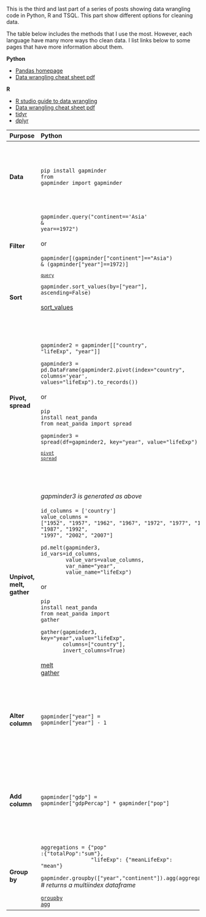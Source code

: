 <!--
.. title: Python, R and TSQL comparison - Cleaning data
.. slug: python-r-tsql-comparison-cleaning-data"
.. date: 2019-04-19 06:00:00 UTC
.. tags: Python, R, TSQL
.. category: 
.. link: 
.. description: 
.. type: text
-->

This is the third and last part of a series of posts showing data wrangling code in Python, R and TSQL. This part show different options for cleaning data.
<!-- TEASER_END -->
The table below includes the methods that I use the most. However, each language have many more ways tho clean data. I list links below to some pages that have more information about them.

**Python**

* [Pandas homepage](https://pandas.pydata.org/)
* [Data wrangling cheat sheet pdf](https://pandas.pydata.org/Pandas_Cheat_Sheet.pdf)

**R**

* [R studio guide to data wrangling](https://www.rstudio.com/resources/webinars/data-wrangling-with-r-and-rstudio/)
* [Data wrangling cheat sheet pdf](https://www.rstudio.com/wp-content/uploads/2015/02/data-wrangling-cheatsheet.pdf)
* [tidyr](https://tidyr.tidyverse.org/)
* [dplyr](https://dplyr.tidyverse.org/)
      
| Purpose                   | **Python**                                                                                                                                                                                                                                                                                                                                                                                                                                                                                                                                                                                                                                                                                                                                                                                                                                                                                                     | **R**                                                                                                                                                                                                                                                                                                                                                    | **TSQL**                                                                                                                                                                                                                                                                                                                                                                                                                                                                                                                                                                                                              |
| :------------------------ | :------------------------------------------------------------------------------------------------------------------------------------------------------------------------------------------------------------------------------------------------------------------------------------------------------------------------------------------------------------------------------------------------------------------------------------------------------------------------------------------------------------------------------------------------------------------------------------------------------------------------------------------------------------------------------------------------------------------------------------------------------------------------------------------------------------------------------------------------------------------------------------------------------------- | :------------------------------------------------------------------------------------------------------------------------------------------------------------------------------------------------------------------------------------------------------------------------------------------------------------------------------------------------------- | :-------------------------------------------------------------------------------------------------------------------------------------------------------------------------------------------------------------------------------------------------------------------------------------------------------------------------------------------------------------------------------------------------------------------------------------------------------------------------------------------------------------------------------------------------------------------------------------------------------------------- |
| **Data**                  | <code>pip install gapminder<br>from gapminder import gapminder</code>                                                                                                                                                                                                                                                                                                                                                                                                                                                                                                                                                                                                                                                                                                                                                                                                                                          | <code>install.packages("gapminder")<br>library(gapminder)</code>                                                                                                                                                                                                                                                                                         | *the gapminder dataset is inserted into a<br>table called gapminder on a local MSSQL server.<br>This is done via the pandas method [to_sql](https://pandas.pydata.org/pandas-docs/stable/reference/api/pandas.DataFrame.to_sql.html)*                                                                                                                                                                                                                                                                                                                                                                                 |
| **Filter**                | <code>gapminder.query("continent=='Asia' & year==1972")</code><br><br>or<br><br><code>gapminder[(gapminder["continent"]=="Asia") & (gapminder["year"]==1972)]<code><br><br>[query](https://pandas.pydata.org/pandas-docs/stable/reference/api/pandas.DataFrame.query.html)                                                                                                                                                                                                                                                                                                                                                                                                                                                                                                                                                                                                                                     | <code>gapminder %>%<br>&nbsp;&nbsp;filter(continent=="Asia", year==1972))</code><br><br>[filter](https://dplyr.tidyverse.org/reference/filter.html)                                                                                                                                                                                                      | <code>SELECT * FROM gapminder <br>WHERE continent='Asia'<br>AND year=1972<code>                                                                                                                                                                                                                                                                                                                                                                                                                                                                                                                                       |
| **Sort**                  | <code>gapminder.sort_values(by=["year"], ascending=False)</code><br><br>[sort_values](https://pandas.pydata.org/pandas-docs/stable/reference/api/pandas.DataFrame.sort_values.html)                                                                                                                                                                                                                                                                                                                                                                                                                                                                                                                                                                                                                                                                                                                            | <code>gapminder %>%<br>&nbsp;&nbsp;arrange(desc(year))</code><br><br>[arrange](https://dplyr.tidyverse.org/reference/arrange.html)                                                                                                                                                                                                                       | <code>SELECT * FROM gapminder<br>ORDER BY year DESC</code>                                                                                                                                                                                                                                                                                                                                                                                                                                                                                                                                                            |
| **Pivot, spread**         | <code>gapminder2 = gapminder[["country", "lifeExp", "year"]]<br><br>gapminder3 = pd.DataFrame(gapminder2.pivot(index="country", columns='year',<br>values="lifeExp").to_records())</code><br><br>or<br><br><code>pip install neat_panda<br>from neat_panda import spread<br><br>gapminder3 = spread(df=gapminder2, key="year", value="lifeExp")<code><br><br>[pivot](https://pandas.pydata.org/pandas-docs/stable/reference/api/pandas.DataFrame.pivot.html)<br>[spread](https://github.com/htp84/neat_panda)                                                                                                                                                                                                                                                                                                                                                                                                  | <code>gapminder3 <- gapminder %>%<br>&nbsp;&nbsp;select(country, lifeExp, year) %>%<br>&nbsp;&nbsp;spread(key=year, value=lifeExp)<code><br><br>[spread](https://tidyr.tidyverse.org/reference/spread.html)                                                                                                                                              | <code>SELECT country, [1952], [1957], [1962], [1967], [1972], [1977], [1982], [1987], [1992], [1997], [2002], [2007] FROM (<br>SELECT country, lifeExp, year FROM gapminder) AS gap<br>PIVOT<br>(<br>sum(lifeExp)<br>FOR year in ([1952], [1957], [1962], [1967],<br>&nbsp;&nbsp;&nbsp;&nbsp;&nbsp;&nbsp;&nbsp;&nbsp;&nbsp;&nbsp;&nbsp;&nbsp;&nbsp;[1972], [1977], [1982], [1987],<br>&nbsp;&nbsp;&nbsp;&nbsp;&nbsp;&nbsp;&nbsp;&nbsp;&nbsp;&nbsp;&nbsp;&nbsp;&nbsp;[1992], [1997], [2002], [2007])<br>) AS pvt<code><br><br>[PIVOT](https://docs.microsoft.com/en-us/sql/t-sql/queries/from-using-pivot-and-unpivot) |
| **Unpivot, melt, gather** | *gapminder3 is generated as above*<br><br><code>id_columns = ['country']<br>value_columns = ["1952", "1957", "1962", "1967", "1972", "1977", "1982", "1987", "1992", "1997", "2002", "2007"]<br><br>pd.melt(gapminder3, id_vars=id_columns,<br>&nbsp;&nbsp;&nbsp;&nbsp;&nbsp;&nbsp;&nbsp;&nbsp;value_vars=value_columns,<br>&nbsp;&nbsp;&nbsp;&nbsp;&nbsp;&nbsp;&nbsp;&nbsp;var_name="year",<br>&nbsp;&nbsp;&nbsp;&nbsp;&nbsp;&nbsp;&nbsp;&nbsp;value_name="lifeExp")&nbsp;</code><br><br>or<br><br><code>pip install neat_panda<br>from neat_panda import gather<br><br>gather(gapminder3, key="year",value="lifeExp",<br>&nbsp;&nbsp;&nbsp;&nbsp;&nbsp;&nbsp;&nbsp;columns=["country"],<br>&nbsp;&nbsp;&nbsp;&nbsp;&nbsp;&nbsp;&nbsp;invert_columns=True)</code><br><br>[melt](https://pandas.pydata.org/pandas-docs/stable/reference/api/pandas.melt.html)<br>[gather](https://github.com/htp84/neat_panda) | *gapminder3 is generated as above*<br><br><code>value_columns <- c("1952", "1957", "1962", "1967","1972", "1977","1982", "1987", "1992", "1997", "2002", "2007")<br>gather(gapminder3, value_columns, key="year",<br>&nbsp;&nbsp;&nbsp;&nbsp;&nbsp;&nbsp;&nbsp;value="lifeExp")<code><br><br>[gather](https://tidyr.tidyverse.org/reference/gather.html) | *the table gapminder_pvt is generated via the PIVOT above*<br><br><code>SELECT country, [year], lifeExp<br>FROM (<br>SELECT country, [1952], [1957], [1962], [1967], [1972], [1977],<br>[1982], [1987], [1992], [1997], [2002], [2007]<br>FROM gapminder_pvt) AS gap<br>UNPIVOT<br>(lifeExp FOR [year] IN ([1952], [1957], [1962], [1967], [1972], [1977],<br>[1982], [1987], [1992], [1997], [2002], [2007])<br>) AS unpvt<code><br><br>[UNPIVOT](https://docs.microsoft.com/en-us/sql/t-sql/queries/from-using-pivot-and-unpivot)                                                                                   |
| **Alter column**          | <code>gapminder["year"] = gapminder["year"] - 1<code>                                                                                                                                                                                                                                                                                                                                                                                                                                                                                                                                                                                                                                                                                                                                                                                                                                                          | <code>gapminder <- mutate(year = year - 1) <code><br><br>[mutate](https://dplyr.tidyverse.org/reference/mutate.html)                                                                                                                                                                                                                                     | <code>SELECT country, continent, year - 1 AS year,<br>lifeExp, pop, gdpPercap FROM gapminder</code><br><br>*this do not alter the original table,<br>it only changes the returned output*                                                                                                                                                                                                                                                                                                                                                                                                                             |
| **Add column**            | <code>gapminder["gdp"] = gapminder["gdpPercap"] * gapminder["pop"]<code>                                                                                                                                                                                                                                                                                                                                                                                                                                                                                                                                                                                                                                                                                                                                                                                                                                       | <code>gapminder <- mutate(gdp = gdpPercap * pop)<code>                                                                                                                                                                                                                                                                                                   | <code>SELECT country, continent, year, lifeExp, pop, gdpPercap, pop * gdpPercap AS gdp<br>FROM gapminder</code><br><br>*this do not alter the original table,<br>it only changes the returned output*                                                                                                                                                                                                                                                                                                                                                                                                                 |
| **Group by**              | <code>aggregations = \{"pop" :\{"totalPop":"sum"\},<br>&nbsp;&nbsp;&nbsp;&nbsp;&nbsp;&nbsp;&nbsp;&nbsp;&nbsp;&nbsp;&nbsp;&nbsp;&nbsp;&nbsp;&nbsp;&nbsp;"lifeExp": \{"meanLifeExp": "mean"\}<br><br>gapminder.groupby(["year","continent"]).agg(aggregations)<br></code>*# returns a multiindex dataframe*<code><br><br>[groupby](https://pandas.pydata.org/pandas-docs/stable/reference/api/pandas.DataFrame.groupby.html)<br>[agg](https://pandas.pydata.org/pandas-docs/stable/reference/api/pandas.DataFrame.agg.html)                                                                                                                                                                                                                                                                                                                                                                                      | <code>gapminder %>% <br>&nbsp;&nbsp;group_by(year, continent) %>% <br>&nbsp;&nbsp;summarise(totalPop = sum(as.numeric(pop)),<br>&nbsp;&nbsp;&nbsp;&nbsp;meanLifeExp = mean(lifeExp))<code><br><br>[group_by](https://dplyr.tidyverse.org/reference/group_by.html)<br>[summarise](https://dplyr.tidyverse.org/reference/summarise.html)                   | <code>SELECT continent, year, sum(pop) AS totalPop, avg(lifeExp) AS meanLifeExp<br>FROM gapminder<br>GROUP BY continent, year</code>                                                                                                                                                                                                                                                                                                                                                                                                                                                                                  |
